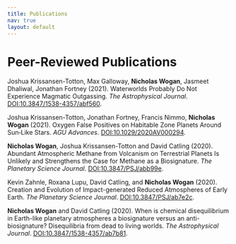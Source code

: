 ```yaml
---
title: Publications
nav: true
layout: default
---
```


# Peer-Reviewed Publications

Joshua Krissansen-Totton, Max Galloway, **Nicholas Wogan**, Jasmeet Dhaliwal, Jonathan Fortney (2021). Waterworlds Probably Do Not Experience Magmatic Outgassing. *The Astrophysical Journal*. [DOI:10.3847/1538-4357/abf560](https://doi.org/10.3847/1538-4357/abf560).

Joshua Krissansen-Totton, Jonathan Fortney, Francis Nimmo, **Nicholas Wogan** (2021). Oxygen False Positives on Habitable Zone Planets Around Sun‐Like Stars. *AGU Advances*. [DOI:10.1029/2020AV000294](http://doi.org/10.1029/2020AV000294).

**Nicholas Wogan**, Joshua Krissansen-Totton and David Catling (2020). Abundant Atmospheric Methane from Volcanism on Terrestrial Planets Is Unlikely and Strengthens the Case for Methane as a Biosignature. *The Planetary Science Journal*. [DOI:10.3847/PSJ/abb99e](https://doi.org/DOI:10.3847/PSJ/abb99e).

Kevin Zahnle, Roxana Lupu, David Catling, and **Nicholas Wogan** (2020). Creation and Evolution of Impact-generated Reduced Atmospheres of Early Earth. *The Planetary Science Journal*. [DOI:10.3847/PSJ/ab7e2c](https://doi.org/10.3847/PSJ/ab7e2c).

**Nicholas Wogan** and David Catling (2020). When is chemical disequilibrium in Earth-like planetary atmospheres a biosignature versus an anti-biosignature? Disequilibria from dead to living worlds. *The Astrophysical Journal*. [DOI:10.3847/1538-4357/ab7b81](https://doi.org/10.3847/1538-4357/ab7b81).

<!-- # Conference Abstracts and Talks -->

